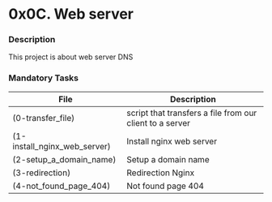 # 0x0C. Web server
### Description
This project is about web server DNS 
### Mandatory Tasks
| File | Description  |
|--|--|
| (0-transfer_file) |  script that transfers a file from our client to a server |
| (1-install_nginx_web_server) | Install nginx web server  |
| (2-setup_a_domain_name) | Setup a domain name |
| (3-redirection) | Redirection Nginx  |
| (4-not_found_page_404) | Not found page 404  |
